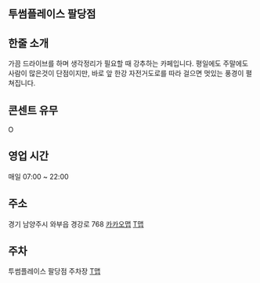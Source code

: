 ## 투썸플레이스 팔당점

## 한줄 소개
가끔 드라이브를 하며 생각정리가 필요할 때 강추하는 카페입니다. 평일에도 주말에도 사람이 많은것이 단점이지만, 바로 앞 한강 자전거도로를 따라 걸으면 멋있는 풍경이 펼쳐집니다.

## 콘센트 유무
O

## 영업 시간
매일 07:00 ~ 22:00

## 주소
경기 남양주시 와부읍 경강로 768 [카카오맵](https://place.map.kakao.com/1357212015) [T맵](https://surl.tmap.co.kr/7f5e3a67)

## 주차
투썸플레이스 팔당점 주차장 [T맵](https://surl.tmap.co.kr/7f5e3a67)